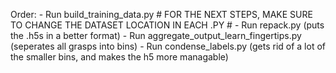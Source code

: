 Order: 
	- Run build_training_data.py
	# FOR THE NEXT STEPS, MAKE SURE TO CHANGE THE DATASET LOCATION IN EACH .PY #
	- Run repack.py (puts the .h5s in a better format)
	- Run aggregate_output_learn_fingertips.py (seperates all grasps into bins)
	- Run condense_labels.py (gets rid of a lot of the smaller bins, and makes the h5 more managable)